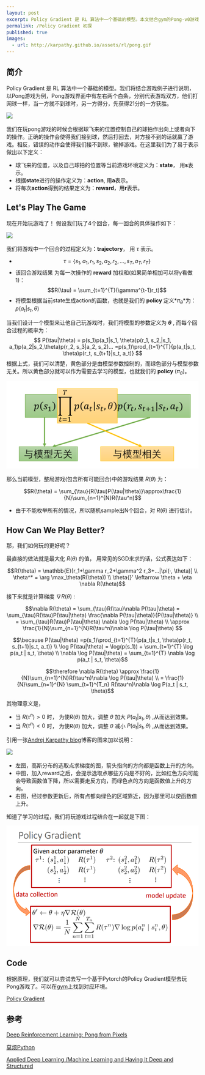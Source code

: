 ```yaml
---
layout: post
excerpt: Policy Gradient 是 RL 算法中一个基础的模型。本文结合gym的Pong-v0游戏，对Policy Gradient做简单说明，并提供基于Pytorch的代码作为示例。
permalink: /Policy Gradient 初探
published: true
images:
  - url: http://karpathy.github.io/assets/rl/pong.gif
---
```

## 简介
Policy Gradient 是 RL 算法中一个基础的模型。我们将结合游戏例子进行说明，以Pong游戏为例，Pong游戏界面中有左右两个白条，分别代表游戏双方，他们打网球一样，当一方就不到球时，另一方得分，先获得21分的一方获胜。

![](http://karpathy.github.io/assets/rl/pong.gif)

我们在玩pong游戏的时候会根据球飞来的位置控制自己的球拍作出向上或者向下的操作。正确的操作会使得我们接到球，然后打回去，对方接不到的话就赢了游戏。相反，错误的动作会使得我们接不到球，输掉游戏。在这里我们为了易于表示做出以下定义：
- 球飞来的位置，以及自己球拍的位置等当前游戏环境定义为：**state**， 用**s**表示。
- 根据**state**进行的操作定义为：**action**, 用**a**表示。
- 将每次**action**得到的结果定义为：**reward**，用**r**表示。

## Let's Play The Game
现在开始玩游戏了！
假设我们玩了4个回合，每一回合的具体操作如下：

![](http://karpathy.github.io/assets/rl/episodes.png)

我们将游戏中一个回合的过程定义为：**trajectory**， 用 $\tau$ 表示。

- $$\tau = \{s_1, a_1, r_1, s_2, a_2, r_2, ...,s_T, a_T, r_T\}$$
- 该回合游戏结果 为每一次操作的 **reward** 加权和(如果简单相加可以将$\gamma$看做1)：$$R(\tau) = \sum_{t=1}^{T}(\gamma^{t-1}r_t)$$
- 将模型根据当前state生成action的函数，也就是我们的 **policy** 定义*$\pi_\theta$*为：$p(a_t|s_t, \theta)$


当我们设计一个模型来让他自己玩游戏时，我们将模型的参数定义为 **$\theta$** , 而每个回合过程的概率为：
$$
P(\tau|\theta) = p(s_1)p(a_1|s_1, \theta)p(r_1, s_2,|s_1, a_1)p(a_2|s_2,\theta)p(r_2, s_3|a_2, s_2)...
=p(s_1)\prod_{t=1}^{T}{p(a_t|s_t, \theta)p(r_t, s_{t+1}|s_t, a_t)}
$$
根据上式，我们可以清楚，黄色部分是由模型参数控制的，而绿色部分与模型参数无关。所以黄色部分就可以作为需要去学习的模型，也就我们的 **policy** ($\pi_\theta$)。

![](..\images\2018-04-29\TIM20180429170210.png)

那么当前模型，整局游戏(包含所有可能回合)中的游戏结果 $R(\theta)$ 为：

$$R(\theta) = \sum_{\tau}{R(\tau)P(\tau|\theta)}\approx\frac{1}{N}\sum_{n=1}^{N}R(\tau^n)$$

- 由于不能枚举所有的情况，所以随机sample出N个回合，对 $R(\theta)$ 进行估计。

## How Can We Play Better?

那，我们如何玩的更好呢？

最直接的做法就是最大化 $R(\theta)$ 的值， 用常见的SGD来求的话，公式表达如下：

$$R(\theta) = \mathbb{E}[r_1+\gamma r_2+\gamma^2 r_3+...|\pi(·, \theta)] \\ \theta^* = \arg \max_\theta(R(\theta)) \\ \theta{}' \leftarrow \theta + \eta \nabla R(\theta)$$

接下来就是计算梯度 $\nabla R(\theta)$ :

$$\nabla R(\theta) = \sum_{\tau}R(\tau)\nabla P(\tau|\theta) = \sum_{\tau}R(\tau)P(\tau|\theta) \frac{\nabla P(\tau|\theta)}{P(\tau|\theta)} \\ =  \sum_{\tau}R(\tau)P(\tau|\theta) \nabla \log P(\tau|\theta) \\ \approx \frac{1}{N}\sum_{n=1}^{N}R(\tau^n)\nabla \log P(\tau|\theta) $$

$$\because  P(\tau|\theta) =p(s_1)\prod_{t=1}^{T}{p(a_t|s_t, \theta)p(r_t, s_{t+1}|s_t, a_t)} \\ \log P(\tau|\theta) = \log(p(s_1)) + \sum_{t=1}^{T} \log p(a_t | s_t, \theta) \\ \nabla \log P(\tau|\theta) = \sum_{t=1}^{T} \nabla \log p(a_t | s_t, \theta)$$

$$\therefore \nabla R(\theta) \approx \frac{1}{N}\sum_{n=1}^{N}R(\tau^n)\nabla \log P(\tau|\theta) \\ = \frac{1}{N}\sum_{n=1}^{N} \sum_{t=1}^{T_n} R(\tau^n)\nabla \log P(a_t | s_t, \theta)$$

其物理意义是，

- 当 $R(\tau^n) > 0$ 时， 为使$R(\theta)$ 加大，调整 $\theta$ 加大 $P(a_t | s_t, \theta)$ ,从而达到效果。
- 当 $R(\tau^n) < 0$ 时， 为使$R(\theta)$ 加大，调整 $\theta$ 减小 $P(a_t | s_t, \theta)$ ,从而达到效果。

引用一张[Andrej Karpathy blog](http://karpathy.github.io/)博客的图来加以说明：

![](http://karpathy.github.io/assets/rl/pg.png)

- 左图，高斯分布的选取点求梯度的图，箭头指向的方向都是函数上升的方向。
- 中图，加入reward之后，会提示选取点哪些方向是不好的，比如红色方向可能会导致函数值下降，所以需要走反方向，而绿色点的方向是函数值上升的方向。
- 右图，经过参数更新后，所有点都向绿色的区域靠近，因为那里可以使函数值上升。

知道了学习的过程，我们将玩游戏过程结合在一起就是下图：

![](..\images\2018-04-29\TIM20180429213834.png)

## Code

根据原理，我们就可以尝试去写一个基于Pytorch的Policy Gradient模型去玩Pong游戏了。可以在[gym](https://gym.openai.com/)上找到对应环境。

[Policy Gradient](https://github.com/JimLee4530/Policy-Gradient.pytorch)

## 参考

[Deep Reinforcement Learning: Pong from Pixels](http://karpathy.github.io/2016/05/31/rl/)

[莫烦Python](https://morvanzhou.github.io/tutorials/machine-learning/reinforcement-learning/5-1-A-PG/)

[Applied Deep Learning /Machine Learning and Having It Deep and Structured](https://www.csie.ntu.edu.tw/~yvchen/f106-adl/syllabus.html)